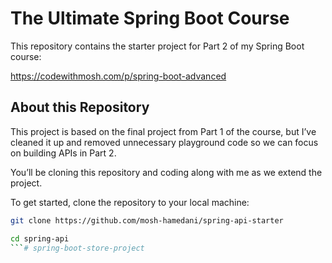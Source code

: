 # The Ultimate Spring Boot Course

This repository contains the starter project for Part 2 of my Spring Boot course:

https://codewithmosh.com/p/spring-boot-advanced

## About this Repository 

This project is based on the final project from Part 1 of the course, but I’ve cleaned it up and removed unnecessary playground code so we can focus on building APIs in Part 2.

You’ll be cloning this repository and coding along with me as we extend the project.

To get started, clone the repository to your local machine:

```sh
git clone https://github.com/mosh-hamedani/spring-api-starter

cd spring-api
```# spring-boot-store-project
